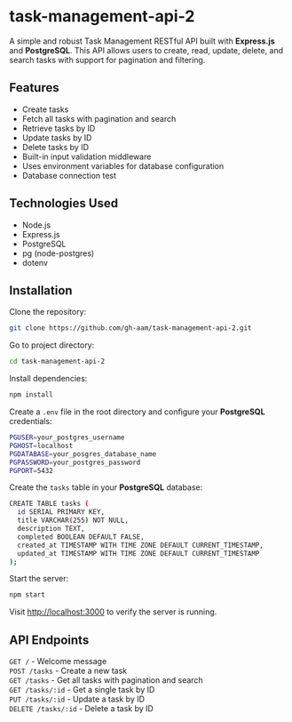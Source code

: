 # task-management-api-2
A simple and robust Task Management RESTful API built with **Express.js** and **PostgreSQL**. This API allows users to create, read, update, delete, and search tasks with support for pagination and filtering.

## Features
- Create tasks
- Fetch all tasks with pagination and search
- Retrieve tasks by ID
- Update tasks by ID
- Delete tasks by ID
- Built-in input validation middleware
- Uses environment variables for database configuration
- Database connection test

## Technologies Used
- Node.js
- Express.js
- PostgreSQL
- pg (node-postgres)
- dotenv

## Installation
Clone the repository:
```bash
git clone https://github.com/gh-aam/task-management-api-2.git
```
Go to project directory:
```bash
cd task-management-api-2
```
Install dependencies:
```bash
npm install
```
Create a `.env` file in the root directory and configure your **PostgreSQL** credentials:
```bash
PGUSER=your_postgres_username
PGHOST=localhost
PGDATABASE=your_posgres_database_name
PGPASSWORD=your_postgres_password
PGPORT=5432
```
Create the `tasks` table in your **PostgreSQL** database:
```bash
CREATE TABLE tasks (
  id SERIAL PRIMARY KEY,
  title VARCHAR(255) NOT NULL,
  description TEXT,
  completed BOOLEAN DEFAULT FALSE,
  created_at TIMESTAMP WITH TIME ZONE DEFAULT CURRENT_TIMESTAMP,
  updated_at TIMESTAMP WITH TIME ZONE DEFAULT CURRENT_TIMESTAMP
);
```
Start the server:
```bash
npm start
```
Visit [http://localhost:3000](http://localhost:3000) to verify the server is running.

## API Endpoints
`GET /` - Welcome message   
`POST /tasks` - Create a new task   
`GET /tasks` - Get all tasks with pagination and search   
`GET /tasks/:id` - Get a single task by ID   
`PUT /tasks/:id` - Update a task by ID   
`DELETE /tasks/:id` - Delete a task by ID
